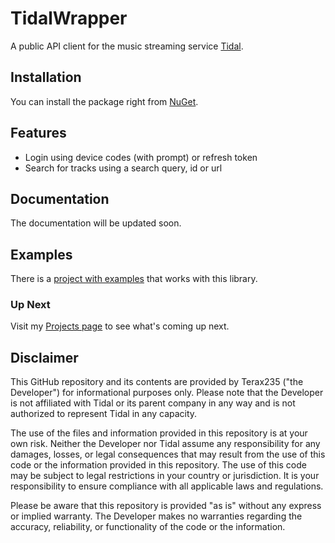 # TidalWrapper
A public API client for the music streaming service [Tidal](https://tidal.com/).

## Installation
You can install the package right from [NuGet](https://www.nuget.org/packages/TidalWrapper).

## Features
- Login using device codes (with prompt) or refresh token
- Search for tracks using a search query, id or url

## Documentation
The documentation will be updated soon.


## Examples
There is a [project with examples](https://github.com/Terax235/TidalWrapper/tree/main/TidalWrapperExamples) that works with this library.

### Up Next
Visit my [Projects page](https://github.com/Terax235/TidalWrapper/projects) to see what's coming up next.

## Disclaimer
This GitHub repository and its contents are provided by Terax235 ("the Developer") for informational purposes only. Please note that the Developer is not affiliated with Tidal or its parent company in any way and is not authorized to represent Tidal in any capacity.

The use of the files and information provided in this repository is at your own risk. Neither the Developer nor Tidal assume any responsibility for any damages, losses, or legal consequences that may result from the use of this code or the information provided in this repository. The use of this code may be subject to legal restrictions in your country or jurisdiction. It is your responsibility to ensure compliance with all applicable laws and regulations.

Please be aware that this repository is provided "as is" without any express or implied warranty. The Developer makes no warranties regarding the accuracy, reliability, or functionality of the code or the information.